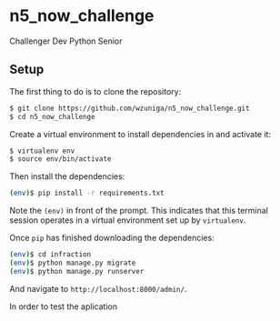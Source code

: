# n5_now_challenge
Challenger Dev Python Senior

## Setup

The first thing to do is to clone the repository:

```sh
$ git clone https://github.com/wzuniga/n5_now_challenge.git
$ cd n5_now_challenge 
```

Create a virtual environment to install dependencies in and activate it:

```sh
$ virtualenv env
$ source env/bin/activate
```

Then install the dependencies:

```sh
(env)$ pip install -r requirements.txt
```
Note the `(env)` in front of the prompt. This indicates that this terminal
session operates in a virtual environment set up by `virtualenv`.

Once `pip` has finished downloading the dependencies:
```sh
(env)$ cd infraction
(env)$ python manage.py migrate
(env)$ python manage.py runserver
```
And navigate to `http://localhost:8000/admin/`.

In order to test the aplication
